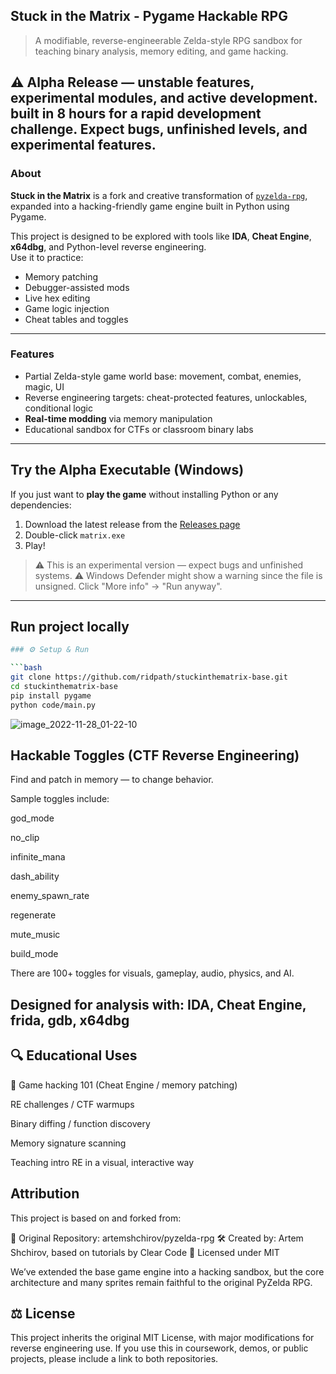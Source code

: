 ## Stuck in the Matrix - Pygame Hackable RPG

> A modifiable, reverse-engineerable Zelda-style RPG sandbox for teaching binary analysis, memory editing, and game hacking.

⚠️ **Alpha Release** — unstable features, experimental modules, and active development. built in 8 hours for a rapid development challenge. Expect bugs, unfinished levels, and experimental features.
---

### About

**Stuck in the Matrix** is a fork and creative transformation of [`pyzelda-rpg`](https://github.com/artemshchirov/pyzelda-rpg), expanded into a hacking-friendly game engine built in Python using Pygame.

This project is designed to be explored with tools like **IDA**, **Cheat Engine**, **x64dbg**, and Python-level reverse engineering.  
Use it to practice:

- Memory patching  
- Debugger-assisted mods  
- Live hex editing  
- Game logic injection  
- Cheat tables and toggles

---

### Features

- Partial Zelda-style game world base: movement, combat, enemies, magic, UI  
- Reverse engineering targets: cheat-protected features, unlockables, conditional logic  
- **Real-time modding** via memory manipulation  
- Educational sandbox for CTFs or classroom binary labs  

---
## Try the Alpha Executable (Windows)

If you just want to **play the game** without installing Python or any dependencies:

1. Download the latest release from the [Releases page](https://github.com/ridpath/stuckinthematrix-base/releases)
3. Double-click `matrix.exe` 
4. Play!
> ⚠️ This is an experimental version — expect bugs and unfinished systems.
> ⚠️ Windows Defender might show a warning since the file is unsigned. Click "More info" → "Run anyway".

---

## Run project locally

```bash
### ⚙️ Setup & Run

```bash
git clone https://github.com/ridpath/stuckinthematrix-base.git
cd stuckinthematrix-base
pip install pygame
python code/main.py
```

![image_2022-11-28_01-22-10](https://user-images.githubusercontent.com/78075439/204165230-b9c48243-f1b8-4906-8088-5a5233865587.png)


## Hackable Toggles (CTF Reverse Engineering)

Find and patch in memory — to change behavior.

Sample toggles include:

god_mode

no_clip

infinite_mana

dash_ability

enemy_spawn_rate

regenerate

mute_music

build_mode

There are 100+ toggles for visuals, gameplay, audio, physics, and AI.

Designed for analysis with: IDA, Cheat Engine, frida, gdb, x64dbg 
---
## 🔍 Educational Uses
🔧 Game hacking 101 (Cheat Engine / memory patching)

RE challenges / CTF warmups

Binary diffing / function discovery

Memory signature scanning

Teaching intro RE in a visual, interactive way


##  Attribution
This project is based on and forked from:

🧩 Original Repository: artemshchirov/pyzelda-rpg
🛠 Created by: Artem Shchirov, based on tutorials by Clear Code
📄 Licensed under MIT

We’ve extended the base game engine into a hacking sandbox, but the core architecture and many sprites remain faithful to the original PyZelda RPG.

## ⚖️ License
This project inherits the original MIT License, with major modifications for reverse engineering use.
If you use this in coursework, demos, or public projects, please include a link to both repositories.
